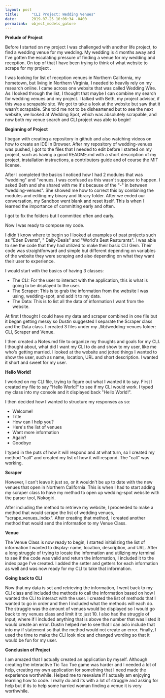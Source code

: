 ```yaml
---
layout: post
title:      "CLI Project: Wedding Venues"
date:       2019-07-25 10:06:34 -0400
permalink:  object_models_galore
---
```



**Prelude of Project**

Before I started on my project I was challenged with another life project, to find a wedding venue for my wedding.
My wedding is 4 months away and I've gotten the escalating pressure of finding a venue for my wedding and reception. On top of that I have been trying to think of what website to scrape for my project .

I was looking for list of reception venues in Northern California, my hometown, but living in Northern Virginia, I needed to heavily rely on my research online. I came across one website that was called Wedding Wire. As I looked through the list, I thought that maybe I can combine my search for wedding venues and my project. I talked with Beth, my project advisor, if this was a scrapable site. We got to take a look at the website but saw that it wasn't scrapable. She told me not to be disheartened but to see the next website, we looked at Wedding Spot, which was absolutely scrapable, and now both my venue search and CLI project was able to begin!

**Beginning of Project**

I began with creating a repository in github and also watching videos on how to create an IDE In Browser. After my repository of wedding-venues was pushed, I got to the files that I needed to edit before I started on my project, such as having a good README.md with a short description of my project, installation instructions, a contributors guide and of course the MIT license.

After I completed the basics I noticed how I had 2 modules that was "wedding" and "venues. I was confused as this wasn't suppose to happen. I asked Beth and she shared with me it's because of the "-" in between "wedding-venues". She showed me how to correct this by combining the modules and editing my binary and library folder. After we ended our conversation, my Sandbox went blank and reset itself. This is when I learned the importance of committing early and often.

I got to fix the folders but I committed often and early.

Now I was ready to compose my code.

I didn't know where to begin so I looked at examples of past projects such as "Eden Events", " Daily-Deals" and "World's Best Resturants". I was able to see the code that they had utilized to make their basic CLI Gem. Their code was straightforward and simple but different depending on variables of the website they were scraping and also depending on what they want their user to experience.

I would start with the basics of having 3 classes:

* The CLI: For the user to interact with the application, this is what is going to be displayed to the user.
* The  Scraper: This is to grab the information from the website I was using, wedding-spot, and add it to my data.
* The Data: This is to list all the data of information I want from the website.

At first I thought I could have my data and scraper combined in one file but it began getting messy so Dustin suggested I separate the Scraper class and the Data class. I created 3 files under my ./lib/wedding-venues folder: 
CLI, Scraper and Venue.

I then created a Notes.md file to organize my thoughts and goals for my CLI. I thought about, what did I want my CLI to do and show to my user, like me who's getting married. I looked at the website and jotted things I wanted to show the user, such as name, location, URL and short description. I wanted it short and sweet for my user.

**Hello World!**

I worked on my CLI file, trying to figure out what I wanted it to say. First I created my file to say "Hello World!" to see if my CLI would work. I typed my class into my console and it displayed back "Hello World!".

I then decided how I wanted to structure my responses as so:

* Welcome!
* Title
* How can I help you?
* Here's the list of venues
* Want more information
* Again?
* Goodbye

I typed in the puts of how it will respond and at what turn, so I created my method "call" and created my list of how it will respond.
The "call" was working.

**Scraper**

However, I can't leave it just so, or it wouldn't be up to date with the new venues that open in Northern California.
This is when I had to start adding my scraper class to have my method to open up wedding-spot website with the parser tool, Nokogiri. 

After including the method to retrieve my website, I proceeded to make a method that would scrape the list of wedding venues, "scrape_venues_index".
After creating that method, I created another method that would send the information to my Venue Class.

**Venue**

The Venue Class is now ready to begin, I started initializing the list of information I wanted to display: name, location, description, and URL.
After a long struggle of trying to locate the information and utilizing my terminal to see if the code was valid and return the information, I included it to the index page I've created. I added the setter and getters for each information as well and was now ready for my CLI to take that information.

**Going back to CLI**

Now that my data is set and retrieving the information, I went back to my CLI class and included the methods to call the information based on how I wanted the CLI to interact with the user. I created the list of methods that I wanted to go in order and then I included what the methods will each do.
The struggle was the amount of venues would be displayed so I would go back to my venues class and limit it to just 10.
I also had the struggle of input, where if I included anything that is above the number that was listed it would create an error. Dustin helped me to see that I can aslo include that into my if statement so that the method would not create an error. Finally, I used the time to make the CLI look nice and changed wording so that it would be fun for my user.

**Conclusion of Project**

I am amazed that I actually created an application by myself. Although creating the interactive Tic Tac Toe game was harder and I needed a lot of help, creating my own application for something that I need made the experience worthwhile. Helped me to reevalute if I actually am enjoying learning how to code. I really do and its with a lot of struggle and asking for help but if its to help some harried woman finding a venue it is very worthwhile.

